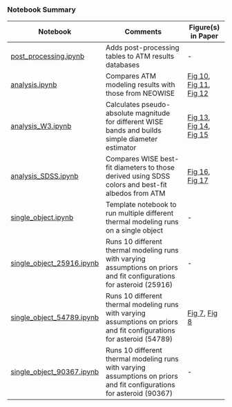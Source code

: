 ### Notebook Summary
| Notebook | Comments | Figure(s) in Paper |
|---|---|---|
|[post_processing.ipynb](https://github.com/moeyensj/atm/blob/master/notebooks/analysis/post_processing.ipynb) | Adds post-processing tables to ATM results databases | - |
|[analysis.ipynb](https://github.com/moeyensj/atm/blob/master/notebooks/analysis/analysis.ipynb)| Compares ATM modeling results with those from NEOWISE | [Fig 10](https://github.com/moeyensj/atm/blob/master/notebooks/plots/chi2_num_obs.png), [Fig 11](https://github.com/moeyensj/atm/blob/master/notebooks/plots/diameter_emissivity_albedo.png), [Fig 12](https://github.com/moeyensj/atm/blob/master/notebooks/plots/CCD_tracks.png)   |
|[analysis_W3.ipynb](https://github.com/moeyensj/atm/blob/master/notebooks/analysis/analysis_W3.ipynb) | Calculates pseudo-absolute magnitude for different WISE bands and builds simple diameter estimator | [Fig 13](https://github.com/moeyensj/atm/blob/master/notebooks/plots/M3_color_albedo.png), [Fig 14](https://github.com/moeyensj/atm/blob/master/notebooks/plots/W3_estimator.png), [Fig 15](https://github.com/moeyensj/atm/blob/master/notebooks/plots/W3_estimator_codes.png) | 
|[analysis_SDSS.ipynb](https://github.com/moeyensj/atm/blob/master/notebooks/analysis/analysis_SDSS.ipynb) | Compares WISE best-fit diameters to those derived using SDSS colors and best-fit albedos from ATM | [Fig 16](https://github.com/moeyensj/atm/blob/master/notebooks/plots/SDSS_diameter_albedo.png), [Fig 17](https://github.com/moeyensj/atm/blob/master/notebooks/plots/SDSS_metallic.png)|
|[single_object.ipynb](https://github.com/moeyensj/atm/blob/master/notebooks/analysis/single_object.ipynb) | Template notebook to run multiple different thermal modeling runs on a single object | - |
|[single_object_25916.ipynb](https://github.com/moeyensj/atm/blob/master/notebooks/analysis/single_object_25916.ipynb) | Runs 10 different thermal modeling runs with varying assumptions on priors and fit configurations for asteroid (25916) | - |
|[single_object_54789.ipynb](https://github.com/moeyensj/atm/blob/master/notebooks/analysis/single_object_54789.ipynb) | Runs 10 different thermal modeling runs with varying assumptions on priors and fit configurations for asteroid (54789) | [Fig 7](https://github.com/moeyensj/atm/blob/master/notebooks/plots/54789_run4b_NEATM_WISE_corner.png), [Fig 8](https://github.com/moeyensj/atm/blob/master/notebooks/plots/54789_run4a_NEATM_WISE_corner.png) |
|[single_object_90367.ipynb](https://github.com/moeyensj/atm/blob/master/notebooks/analysis/single_object_90367.ipynb) | Runs 10 different thermal modeling runs with varying assumptions on priors and fit configurations for asteroid (90367) | - |